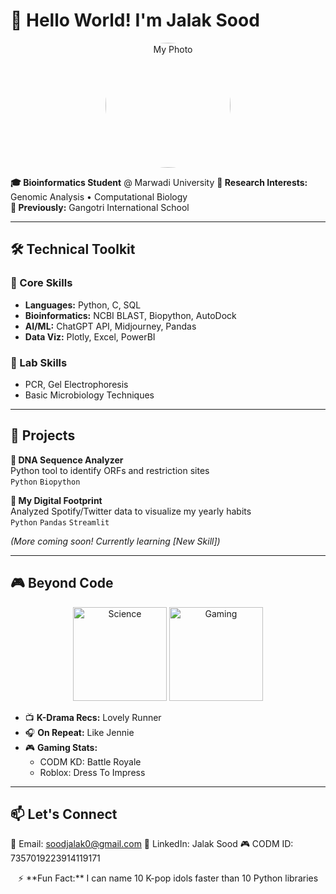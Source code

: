 # 👋 Hello World! I'm Jalak Sood

<p align="center">
  <img src="your-profile-pic.jpg" width="200" alt="My Photo" style="border-radius:50%">
</p>

**🎓 Bioinformatics Student** @ Marwadi University 
**🔬 Research Interests:** Genomic Analysis • Computational Biology  
**📍 Previously:** Gangotri International School 

---

## 🛠️ **Technical Toolkit**
### 🔧 Core Skills
- **Languages:** Python, C, SQL
- **Bioinformatics:** NCBI BLAST, Biopython, AutoDock
- **AI/ML:** ChatGPT API, Midjourney, Pandas
- **Data Viz:** Plotly, Excel, PowerBI

### 🧪 Lab Skills
- PCR, Gel Electrophoresis  
- Basic Microbiology Techniques  

---

## 🚀 **Projects**  
**🧬 DNA Sequence Analyzer**  
Python tool to identify ORFs and restriction sites  
`Python` `Biopython`  

**🎵 My Digital Footprint**  
Analyzed Spotify/Twitter data to visualize my yearly habits  
`Python` `Pandas` `Streamlit`  

*(More coming soon! Currently learning [New Skill])*  

---

## 🎮 **Beyond Code**
<p align="center">
  <img src="https://media.giphy.com/media/l0HU7JIWp6xOG2A7u/giphy.gif" width="150" alt="Science">
  <img src="https://media.giphy.com/media/3o7TKUM3IgJBX2as9O/giphy.gif" width="150" alt="Gaming">
</p>

- 📺 **K-Drama Recs:** Lovely Runner  
- 🎧 **On Repeat:** Like Jennie
- 🎮 **Gaming Stats:**  
  - CODM KD: Battle Royale
  - Roblox: Dress To Impress

---

## 📫 **Let's Connect**
📧 Email: soodjalak0@gmail.com
🔗 LinkedIn: Jalak Sood 
🎮 CODM ID: 7357019223914119171

<p align="center">
  ⚡ **Fun Fact:** I can name 10 K-pop idols faster than 10 Python libraries
</p>
